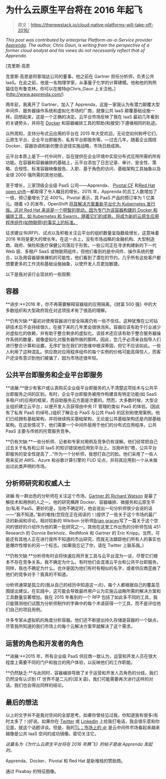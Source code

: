 # 为什么云原生平台将在 2016 年起飞

> 原文：<https://thenewstack.io/cloud-native-platforms-will-take-off-2016/>

*This post was contributed by enterprise Platform-as-a-Service provider [Apprenda](https://apprenda.com/). The author, Chris Gaun, is writing from the perspective of a former cloud analyst and his views do not* *necessarily reflect that of Apprenda.*

[](http://www.apprenda.com/)

 [克里斯·高恩

克里斯·高恩是阿普瑞达公司的董事。他之前在 Gartner 担任分析师，负责公共 IaaS。在此之前，他是一名物理学家，从事量子化学的计算建模。他和他的狗熊猫住在布鲁克林。你可以在推特@Chris_Gaun 上关注他。](http://www.apprenda.com/) [](http://www.apprenda.com/)

两年前，我离开了 Gartner，加入了 Apprenda，这是一家我认为有潜力颠覆大型中间件、服务器操作系统和虚拟化市场的厂商，就像公共 IaaS 颠覆基础设施一样。回想起来，这是一个正确的决定。云平台市场反映了我在 IaaS 最初几年看到的关键势头，并将在 [Docker](http://www.docker.com/) 和容器编排工具的帮助(和接受)下遵循相同的轨迹。

众所周知，支持分布式云应用的平台在 2015 年大受欢迎。无论您如何称呼它们，云原生平台、企业平台即服务、私有平台即服务等。—过去几年，随着企业围绕 Docker、容器协调和新的整合途径实施战略，市场日趋成熟。

云平台本质上是下一代中间件，旨在提供在企业环境中实现分布式应用所需的所有功能。在容器和容器编排的基础上，云平台添加了日志记录、审计、安全性、策略、合规性、标准容器映像报告、入职、基于角色的访问、基础架构工具抽象以及全球 2000 强所需的其他功能。

至于增长，三家顶级企业级 PaaS 公司——Apprenda、 [Pivotal CF](http://pivotal.io/platform) 和[Red Hat open shift](https://www.openshift.com/)—都取得了令人瞩目的增长。2015 年，Apprenda 的员工人数增加了一倍，预订量增长了近 400%。Pivotal 表示，其 PaaS 产品的预订率为 1 亿美元。随着 v3 的发布，OpenShift [将其解决方案重新平台化为 Kubernetes 发行版。这对 Red Hat 来说是一个明智的举动，因为专门为该容器构建的 Docker 和编排工具，如 Kubernetes 和 Swarm，随着它们的成熟，将成为新的云原生应用程序组件(如物联网)的事实上的标准。](https://thenewstack.io/google-now-supports-red-hat-openshift/)

征求建议书(RFP)、试点以及积极关注云平台的组织数量呈指数级增长，这意味着 2016 年将是更大的增长年。在这一点上，没有市场战略的金融机构、大型制造商、政府、保险和医疗保健公司落后于形势。一些公司正在寻求构建新的下一代 Web 层、多租户 SaaS 或物联网组件，但他们看到的是中间件、操作系统的整合，以及用容器替换裸机的可能性，他们看到了潜在的节约。几乎所有这些客户都想要更多的工作流和基础设施抽象，以使开发人员更加敏捷。

以下是我对该行业现状的一些观察:

## **容器**

**进步:**2016 年，你不再需要解释容器级的应用隔离。《财富 500 强》中的大多数组织和大型政府现在对这项技术有了很高的理解。

**仍有欠缺:**最初对使用容器进行安全隔离仍有一些不信任。这种犹豫在公司钻研技术后不会持续很久，在接下来的几年里会很快消失。容器应该有助于行业减少对虚拟化的依赖，并有助于整合剩余的虚拟化。该技术还应该有助于整合服务器操作系统的数量，就像虚拟化对服务器所做的那样。因此，您几乎必须亲自指导人们进行整合计算和设置。无序扩张在我们的思维中根深蒂固，但它不应该如此。一些人利用了这种混乱。供应商对应用程序组件的每个实例的价格可能高得惊人，而客户还没有意识到他们被骗了，因为市场还很年轻。

## **公共平台即服务和企业平台即服务**

**进展:**很少有客户或认真购买企业级平台即服务的人不清楚这项技术与公共平台即服务之间的区别。有时，企业平台即服务被用作构建具有特定功能(如 SaaS 多租户)的应用的框架，而自助服务云方面是次要的。然而，大多数时候，大型企业组织建立云平台，以便开发人员获得由中央 IT 管理的类似 PaaS 的体验。(因此有了私有 PaaS 的绰号。)组织了解企业 PaaS 与公共 PaaS 的区别和使用案例。他们已经拥有基础架构，并将继续购买基础架构，无论是公共基础架构还是内部基础架构。在这些情况下，他们需要一个中间件层用于他们的分布式应用程序。公共 PaaS 主要与传统的托管服务竞争。

**仍有欠缺:**一些分析师、记者和专家对用例及竞争仍有误解。他们经常把自己过去关于私有和公共 IaaS 的知识错误地应用到平台上。当我听到“嗯，公共平台即服务的安全性提高了…”作为一个分析师，我想打自己的脸。他们采用了一些人用来反对 AWS、Azure 和谷歌计算引擎的 FUD 论点，并将其应用到一个从未做出过此类声明的市场。

## **分析师研究和权威人士**

进展:有一群出色的分析师在关注这个市场。[Gartner 的 Richard Watson](https://twitter.com/richwatson) 是最了解技术和用例的人之一。他的研究横跨 Docker、容器编排、微服务和云原生平台/私有 PaaS。更妙的是，当他不确定时，他会说出一句分析师很少会说的话——“我不知道。”新的堆栈(您现在正在阅读的！)提供了一些关于这个市场的最广泛的新闻和评论。相对较新的 Wikibon 分析师[Brian gracey](https://twitter.com/bgracely)写了一篇关于这个空间的很好的介绍作为他的第一批研究之一。其他在这里工作出色的分析师包括 451 Research 的 Donnie Berkholz、RedMonk 和 Gartner 的 Eric Knipp。当然，可能还有其他人正在进行我所不知道的杰出研究，而我无法跟踪他们所有人的事实也是爆炸性增长的另一个标志。(如果我忘记了你，请在 Twitter 上联系我。)

**仍有欠缺:**分析师有时会将快速应用开发工具与云平台混为一谈，尽管它们根本不存在竞争关系。我不确定为什么。有时他们会混淆云平台和公共平台即服务。同样，我也不确定为什么。也许是因为他们有时有相似的名字，或者供应商歪曲了他们的竞争对手？我真的不知道。

分析师通常是孤立的(我从自己的经历中知道这一点)，每个人都根据自己的覆盖范围提出建议。在实践中，这可能会导致最终用户认为实施云战略所需的解决方案和工具数量显著增加。我在 2015 年看到的一个 RFP 包括了如此多不同的工具，我只能猜测他们试图为分析师制作的字典中的每个术语获得一个工具，而不是评估他们自己的项目用例。

许多专家从虚拟机的角度分析容器。他们还不断提出持久存储是容器的一个缺点，尽管我所知道的我们市场上的每个云解决方案早就解决了这个需求。

## **运营的角色和开发者的角色**

**进展:**2015 年，所有企业级 PaaS 供应商一致认为，运营和开发人员在很大程度上需要不同的门户和独立的用户体验，以反映他们的工作职能。

**仍然缺乏:**与此同时，容器编排导致了关于运营和开发人员角色的分歧。我们仍然没有认识到 IT 世界不是二元的(双关语)，我们可能需要再次进行这样的对话。我们也会得出同样的结论。

## **最后的想法**

以上的文字并不是我对空间的全部思考。如果你曾经见过我，你知道我有很多(有时太多了！)好说。如果你在 [Twitter](https://twitter.com/Chris_Gaun) 或 [LinkedIn](https://www.linkedin.com/in/chrisgaun) 上给我打电话，我会很乐意和你见面，就这个话题详谈。但是，我的[TL；市场上的 dr](https://en.wikipedia.org/wiki/Wikipedia:Too_long;_didn%27t_read) 是云中间件市场看起来越来越像是公共 IaaS 空间的成功镜像。密切关注它。

*这篇名为《为什么云原生平台将在 2016 年腾飞》的帖子是由 Apprenda 发起的。*

Apprenda、Docker、Pivotal 和 Red Hat 是新堆栈的赞助商。

通过 Pixabay 的特征图像。

<svg xmlns:xlink="http://www.w3.org/1999/xlink" viewBox="0 0 68 31" version="1.1"><title>Group</title> <desc>Created with Sketch.</desc></svg>